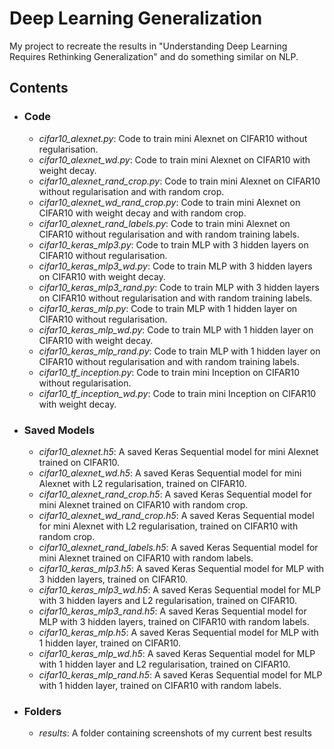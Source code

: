 # Deep Learning Generalization
My project to recreate the results in "Understanding Deep Learning Requires Rethinking Generalization" and do something similar on NLP.

## Contents
* ###  Code
  * *cifar10_alexnet.py*: Code to train mini Alexnet on CIFAR10 without regularisation.
  * *cifar10_alexnet_wd.py*: Code to train mini Alexnet on CIFAR10 with weight decay.
  * *cifar10_alexnet_rand_crop.py*: Code to train mini Alexnet on CIFAR10 without regularisation and with random crop.
  * *cifar10_alexnet_wd_rand_crop.py*: Code to train mini Alexnet on CIFAR10 with weight decay and with random crop.
  * *cifar10_alexnet_rand_labels.py*: Code to train mini Alexnet on CIFAR10 without regularisation and with random training labels.
  * *cifar10_keras_mlp3.py*: Code to train MLP with 3 hidden layers on CIFAR10 without regularisation.
  * *cifar10_keras_mlp3_wd.py*: Code to train MLP with 3 hidden layers on CIFAR10 with weight decay.
  * *cifar10_keras_mlp3_rand.py*: Code to train MLP with 3 hidden layers on CIFAR10 without regularisation and with random training labels.
  * *cifar10_keras_mlp.py*: Code to train MLP with 1 hidden layer on CIFAR10 without regularisation.
  * *cifar10_keras_mlp_wd.py*: Code to train MLP with 1 hidden layer on CIFAR10 with weight decay.
  * *cifar10_keras_mlp_rand.py*: Code to train MLP with 1 hidden layer on CIFAR10 without regularisation and with random training labels.
  * *cifar10_tf_inception.py*: Code to train mini Inception on CIFAR10 without regularisation.
  * *cifar10_tf_inception_wd.py*: Code to train mini Inception on CIFAR10 with weight decay.

* ### Saved Models
  * *cifar10_alexnet.h5*: A saved Keras Sequential model for mini Alexnet trained on CIFAR10.
  * *cifar10_alexnet_wd.h5*: A saved Keras Sequential model for mini Alexnet with L2 regularisation, trained on CIFAR10.
  * *cifar10_alexnet_rand_crop.h5*: A saved Keras Sequential model for mini Alexnet trained on CIFAR10 with random crop.
  * *cifar10_alexnet_wd_rand_crop.h5*: A saved Keras Sequential model for mini Alexnet with L2 regularisation, trained on CIFAR10 with random crop.
  * *cifar10_alexnet_rand_labels.h5*: A saved Keras Sequential model for mini Alexnet trained on CIFAR10 with random labels.
  * *cifar10_keras_mlp3.h5*: A saved Keras Sequential model for MLP with 3 hidden layers, trained on CIFAR10.
  * *cifar10_keras_mlp3_wd.h5*: A saved Keras Sequential model for MLP with 3 hidden layers and L2 regularisation, trained on CIFAR10.
  * *cifar10_keras_mlp3_rand.h5*: A saved Keras Sequential model for MLP with 3 hidden layers, trained on CIFAR10 with random labels.
  * *cifar10_keras_mlp.h5*: A saved Keras Sequential model for MLP with 1 hidden layer, trained on CIFAR10.
  * *cifar10_keras_mlp_wd.h5*: A saved Keras Sequential model for MLP with 1 hidden layer and L2 regularisation, trained on CIFAR10.
  * *cifar10_keras_mlp_rand.h5*: A saved Keras Sequential model for MLP with 1 hidden layer, trained on CIFAR10 with random labels.

* ### Folders
  * *results*: A folder containing screenshots of my current best results
